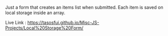 Just a form that creates an items list when submitted. Each item is saved on local storage inside an array. 


Live Link : https://tasosfui.github.io/Misc-JS-Projects/Local%20Storage%20Form/

